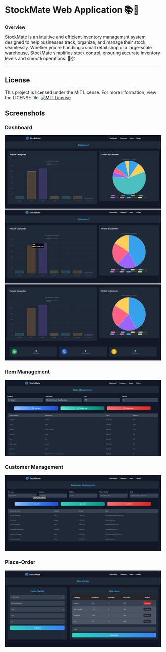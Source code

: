 # StockMate Web Application 📚🔔


**Overview**  

StockMate is an intuitive and efficient inventory management system designed to help businesses track, organize, and manage their stock seamlessly. Whether you're handling a small retail shop or a large-scale warehouse, StockMate simplifies stock control, ensuring accurate inventory levels and smooth operations. 🚀📦  


---



## License

This project is licensed under the MIT License. For more information, view the LICENSE file.
[![MIT License](https://img.shields.io/badge/License-MIT-green.svg)](https://github.com/rashiniashinsana/Stock-Management-System/LICENSE.md)
## Screenshots

### Dashboard
![Dashboard](src/assets/screenshots/Dashboard1.png)
![Dashboard](src/assets/screenshots/Dashboard2.png)
![Dashboard](src/assets/screenshots/Dashboard3.png)

### Item Management
![Item Management](src/assets/screenshots/ItemManagement.png)

### Customer Management
![Customer Management](src/assets/screenshots/CustomerManagement.png)

### Place-Order 
![Place-Order](src/assets/screenshots/Place-Order.png)











